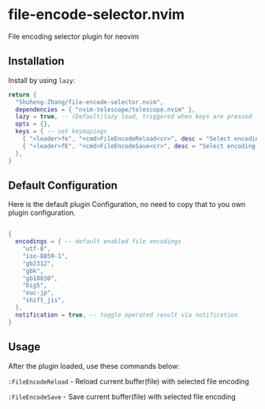 # file-encode-selector.nvim

File encoding selector plugin for neovim

## Installation

Install by using `lazy`:

```lua
return {
  "Shuheng-Zhang/file-encode-selector.nvim",
  dependencies = { "nvim-telescope/telescope.nvim" },
  lazy = true, -- (Default)lazy load, triggered when keys are pressed
  opts = {},
  keys = { -- set keymapings
	{ "<leader>fe", "<cmd>FileEncodeReload<cr>", desc = "Select encoding to reload file" },
	{ "<leader>fE", "<cmd>FileEncodeSave<cr>", desc = "Select encoding to save file" },
  },
}
```

## Default Configuration

Here is the default plugin Configuration, no need to copy that to you own plugin configuration.

```lua

{
  encodings = { -- default enabled file encodings
	"utf-8",
	"iso-8859-1",
	"gb2312",
	"gbk",
	"gb18030",
	"big5",
	"euc-jp",
    "shift_jis",
  },
  notification = true, -- toggle operated result via notification
}


```

## Usage

After the plugin loaded, use these commands below:

`:FileEncodeReload` - Reload current buffer(file) with selected file encoding

`:FileEncodeSave` - Save current buffer(file) with selected file encoding
